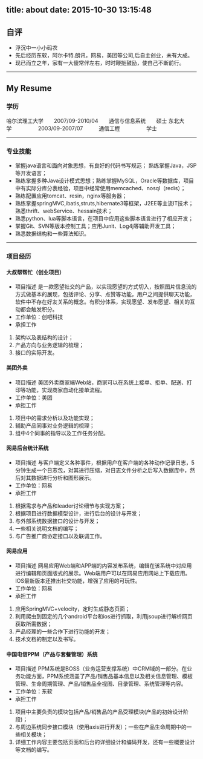 title: about
date: 2015-10-30 13:15:48
---
## 自评

- 浮沉中一小小码农
- 先后经历东软，阿尔卡特.朗讯，网易，美团等公司,后自主创业，未有大成。
- 现已而立之年，家有一大傻常伴左右，时时鞭挞鼓励，使自己不断前行。

------
## My Resume

### 学历
哈尔滨理工大学&emsp;&emsp;2007/09-2010/04&emsp;&emsp;通信与信息系统&emsp;&emsp;硕士	
东北大学&emsp;&emsp;&emsp;&emsp;&emsp;2003/09-2007/07&emsp;&emsp;&emsp;通信工程&emsp;&emsp;&emsp;&emsp;&emsp;学士

----------
### 专业技能
- 掌握java语言和面向对象思想，有良好的代码书写规范； 熟练掌握Java，JSP等开发语言；
- 熟练掌握多种Java设计模式思想；熟练掌握MySQL，Oracle等数据库，项目中有实际分库分表经验，项目中经常使用memcached、nosql（redis）；
- 熟练配置应用tomcat、resin，nginx等服务器；
- 熟练掌握springMVC,ibatis,struts,hibernate3等框架，J2EE等主流IT技术；熟悉thrift、webService、hessain技术；
- 熟悉python、lua等脚本语言，在项目中应用这些脚本语言进行了相应开发；
- 掌握Git、SVN等版本控制工具；应用Junit、Log4j等辅助开发工具；
- 熟悉数据结构和一些算法知识。

----------

### 项目经历

#### 大叔帮帮忙（创业项目）

- 项目描述
是一款愿望社交的产品，以实现愿望的方式切入，按照图片信息流的方式做基本的展现，包括评论、分享、点赞等功能，用户之间提供聊天功能，软件中不存在好友关系的概念。有积分体系，实现愿望、发布愿望、相关的互动都会触发积分。
- 工作单位：创吧科技
- 承担工作
 1. 架构以及表结构的设计；
 2. 产品方向与业务逻辑的梳理；
 3. 接口的实际开发。

#### 美团外卖
- 项目描述
美团外卖商家端Web站，商家可以在系统上接单、拒单、配送、打印等功能，实现商家自动化接单流程。
- 工作单位：美团
- 承担工作
 1. 项目中的需求分析以及功能实现；
 2. 辅助产品同事对业务逻辑的梳理；
 3. 组中4个同事的指导以及工作任务分配。

#### 网易后台统计系统
- 项目描述
与客户端定义各种事件，根据用户在客户端的各种动作记录日志，5分钟生成一个日志包，对其进行压缩，对日志文件分析之后写入数据库中，然后对其数据进行分析和图形展示。 
- 工作单位：网易
- 承担工作
 1. 根据需求与产品和leader讨论细节与实现方案；
 2. 根据项目进行数据模型设计，进行后台的设计与开发；
 3. 与外部系统数据接口的设计与开发；
 4. 一些相关说明文档的编写；
 5. 与广告推广商协定接口以及联调工作。

#### 网易应用
- 项目描述
网易应用Web端和APP端的内容发布系统，编辑在该系统中对应用进行编辑和页面版式的展示。Web端用户可以在网易应用网站上下载应用。IOS最新版本还推出社交功能，增强了应用的可玩性。
- 工作单位：网易
- 承担工作
 1. 应用SpringMVC+velocity，定时生成静态页面；
 2. 利用爬虫到固定的几个android平台和ios进行抓取，利用jsoup进行解析网页获取所需数据；
 3. 产品经理的一些合作下进行功能的开发；
 4. 技术文档的制定以及书写。

#### 中国电信PPM（产品与套餐管理）系统 
- 项目描述
PPM系统是BOSS（业务运营支撑系统）中CRM域的一部分。在业务功能方面，PPM系统涵盖了产品/销售品基本信息以及相关信息管理、模板管理、生命周期管理、产品/销售品全视图、目录管理、系统管理等内容。
- 工作单位：东软
- 承担工作
 1. 项目中主要负责的模块包括产品/销售品的产品受理模块(产品的初始设计阶段)；
 2. 与周边系统同步接口模块（使用axis进行开发）；一些在产品生命周期中的一些相关模块；
 3. 详细工作内容主要包括页面和后台的详细设计和编码开发，还有一些概要设计等文档的编写。

